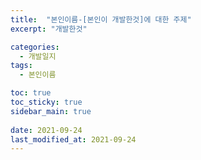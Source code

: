 ```yaml
---
title:  "본인이름-[본인이 개발한것]에 대한 주제"
excerpt: "개발한것"

categories:
  - 개발일지
tags:
  - 본인이름

toc: true
toc_sticky: true
sidebar_main: true
 
date: 2021-09-24
last_modified_at: 2021-09-24
---
```

